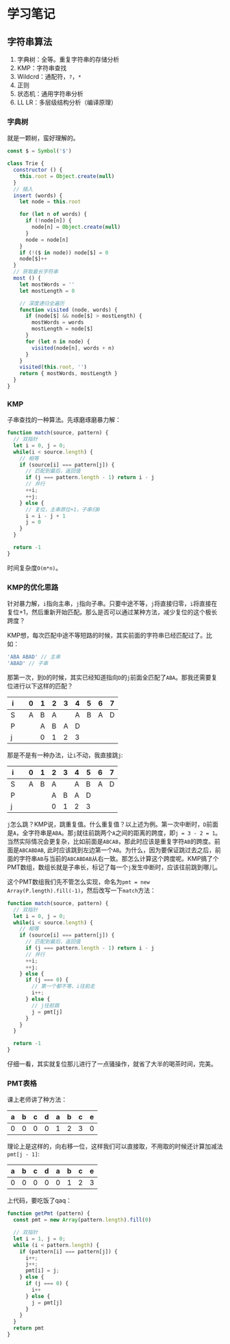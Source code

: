 # 学习笔记

## 字符串算法

1. 字典树：全等。重复字符串的存储分析
2. KMP：字符串查找
3. Wildcrd：通配符，`?`，`*`
4. 正则
5. 状态机：通用字符串分析
6. LL LR：多层级结构分析（编译原理）

### 字典树

就是一颗树，蛮好理解的。

``` js
const $ = Symbol('$')

class Trie {
  constructor () {
    this.root = Object.create(null)
  }
  // 插入
  insert (words) {
    let node = this.root

    for (let n of words) {
      if (!node[n]) {
        node[n] = Object.create(null)
      }
      node = node[n]
    }
    if (!($ in node)) node[$] = 0
    node[$]++
  }
  // 获取最长字符串
  most () {
    let mostWords = ''
    let mostLength = 0

    // 深度递归全遍历
    function visited (node, words) {
      if (node[$] && node[$] > mostLength) {
        mostWords = words
        mostLength = node[$]
      }
      for (let n in node) {
        visited(node[n], words + n)
      }
    }
    visited(this.root, '')
    return { mostWords, mostLength }
  }
}
```

### KMP

子串查找的一种算法。先琢磨琢磨暴力解：

``` js
function match(source, pattern) {
  // 双指针
  let i = 0, j = 0;
  while(i < source.length) {
    // 相等
    if (source[i] === pattern[j]) {
      // 匹配到最后，返回值
      if (j === pattern.length - 1) return i - j
      // 并行
      ++i;
      ++j;
    } else {
      // 复位，主串原位+1，子串归0
      i = i - j + 1
      j = 0
    }
  }

  return -1
}
```

时间复杂度`O(m*n)`。


### KMP的优化思路

针对暴力解，`i`指向主串，`j`指向子串。只要中途不等，`j`将直接归零，`i`将直接在复位+1，然后重新开始匹配。那么是否可以通过某种方法，减少复位的这个极长跨度？

KMP想，每次匹配中途不等短路的时候，其实前面的字符串已经匹配过了。比如：

``` js
'ABA ABAD' // 主串
'ABAD' // 子串
```

那第一次，到`D`的时候，其实已经知道指向`D`的`j`前面全匹配了`ABA`。那我还需要复位进行以下这样的匹配？

| i |   | 0 | 1 | 2 | 3 | 4 | 5 | 6 | 7 |
| - | - | - | - | - | - | - | - | - | - |
| S |   | A | B | A |   | A | B | A | D |
| P |   |   | A | B | A | D |   |   |   |
| j |   |   | 0 | 1 | 2 | 3 |   |   |   |

那是不是有一种办法，让`i`不动，我直接跳`j`:

| i |   | 0 | 1 | 2 | 3 | 4 | 5 | 6 | 7 |
| - | - | - | - | - | - | - | - | - | - |
| S |   | A | B | A |   | A | B | A | D |
| P |   |   |   | A | B | A | D |   |   |
| j |   |   |   | 0 | 1 | 2 | 3 |   |   |

`j`怎么跳？KMP说，跳重复值。什么重复值？以上述为例。第一次中断时，`D`前面是`A`，全字符串是`ABA`。那`j`就往前跳两个`A`之间的距离的跨度，即`j = 3 - 2 = 1`。当然实际情况会更复杂，比如前面是`ABCAB`，那此时应该是重复字符`AB`的跨度。前面是`ABCABDAB`, 此时应该跳到左边第一个`AB`。为什么，因为要保证跳过去之后，前面的字符串`AB`与当前的`ABCABDAB`从右一致。那怎么计算这个跨度呢。KMP搞了个PMT数组，数组长就是子串长，标记了每一个`j`发生中断时，应该往前跳到哪儿。

这个PMT数组我们先不管怎么实现，命名为`pmt = new Array(P.length).fill(-1)`，然后改写一下`match`方法：

``` js
function match(source, pattern) {
  // 双指针
  let i = 0, j = 0;
  while(i < source.length) {
    // 相等
    if (source[i] === pattern[j]) {
      // 匹配到最后，返回值
      if (j === pattern.length - 1) return i - j
      // 并行
      ++i;
      ++j;
    } else {
      if (j === 0) {
        // 第一个都不等，i往前走
        i++;  
      } else {
        // j往前跳
        j = pmt[j]
      }
    }
  }

  return -1
}
```

仔细一看，其实就复位那儿进行了一点骚操作，就省了大半的喝茶时间，完美。

### PMT表格

课上老师讲了种方法：

| a | b | c | d | a | b | c | e |
| - | - | - | - | - | - | - | - |
| 0 | 0 | 0 | 0 | 1 | 2 | 3 | 0 |

理论上是这样的，向右移一位，这样我们可以直接取，不用取的时候还计算加减法`pmt[j - 1]`:

| a | b | c | d | a | b | c | e |
| - | - | - | - | - | - | - | - |
| 0 | 0 | 0 | 0 | 0 | 1 | 2 | 3 |

上代码，要吃饭了qaq：

``` js
function getPmt (pattern) {
  const pmt = new Array(pattern.length).fill(0)

  // 双指针
  let i = 1, j = 0;
  while (i < pattern.length) {
    if (pattern[i] === pattern[j]) {
      i++;
      j++;
      pmt[i] = j;
    } else {
      if (j === 0) {
        i++
      } else {
        j = pmt[j]
      }
    }
  }
  return pmt
}
```
